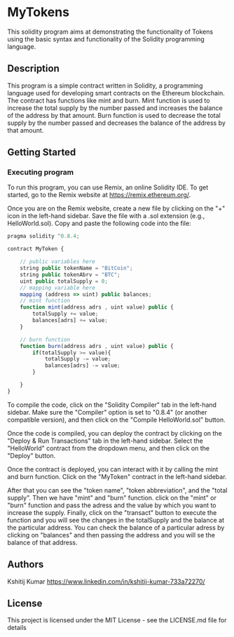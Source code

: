 
# MyTokens

This solidity program aims at demonstrating the functionality of Tokens using the basic syntax and functionality of the Solidity programming language.

## Description

This program is a simple contract written in Solidity, a programming language used for developing smart contracts on the Ethereum blockchain. The contract has functions like mint and burn. Mint function is used to increase the total supply by the number passed and increases the balance of the address by that amount. Burn function is used to decrease the total supply by the number passed and decreases the balance of the address by that amount.

## Getting Started

### Executing program

To run this program, you can use Remix, an online Solidity IDE. To get started, go to the Remix website at https://remix.ethereum.org/.

Once you are on the Remix website, create a new file by clicking on the "+" icon in the left-hand sidebar. Save the file with a .sol extension (e.g., HelloWorld.sol). Copy and paste the following code into the file:
```javascript
pragma solidity ^0.8.4;

contract MyToken {

    // public variables here
    string public tokenName = "BitCoin";
    string public tokenAbrv = "BTC";
    uint public totalSupply = 0;
    // mapping variable here
    mapping (address => uint) public balances;
    // mint function
    function mint(address adrs , uint value) public {
        totalSupply += value;
        balances[adrs] += value;
    }

    // burn function
    function burn(address adrs , uint value) public {
        if(totalSupply >= value){
            totalSupply -= value;
            balances[adrs] -= value;
        }

    }
}

```

To compile the code, click on the "Solidity Compiler" tab in the left-hand sidebar. Make sure the "Compiler" option is set to "0.8.4" (or another compatible version), and then click on the "Compile HelloWorld.sol" button.

Once the code is compiled, you can deploy the contract by clicking on the "Deploy & Run Transactions" tab in the left-hand sidebar. Select the "HelloWorld" contract from the dropdown menu, and then click on the "Deploy" button.

Once the contract is deployed, you can interact with it by calling the mint and burn function. Click on the "MyToken" contract in the left-hand sidebar.

After that you can see the "token name", "token abbreviation", and the "total supply". Then we have "mint" and "burn" function. click on the "mint" or "burn" function and pass the adress and the value by which you want to increase the supply. Finally, click on the "transact" button to execute the function and you will see the changes in the totalSupply and the balance at the particular address. You can check the balance of a particular adress by clicking on "balances" and then passing the address and you will se the balance of that address.

## Authors

Kshitij Kumar 
https://www.linkedin.com/in/kshitij-kumar-733a72270/


## License

This project is licensed under the MIT License - see the LICENSE.md file for details
